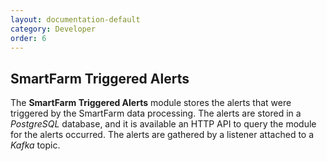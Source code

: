 ```yaml
---
layout: documentation-default
category: Developer
order: 6
---
```


## SmartFarm Triggered Alerts

The **SmartFarm Triggered Alerts** module stores the alerts that were triggered
by the SmartFarm data processing. The alerts are stored in a *PostgreSQL* database,
and it is available an HTTP API to query the module for the alerts occurred.
The alerts are gathered by a listener attached to a *Kafka* topic.